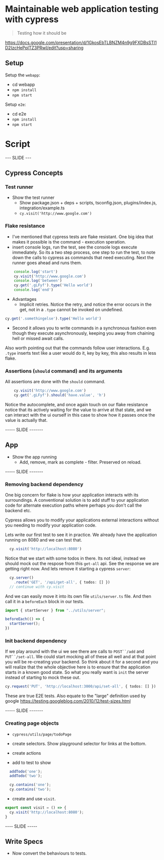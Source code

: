 # Maintainable web application testing with cypress
> Testing how it should be

https://docs.google.com/presentation/d/1GkosEbTLBNZM4n9g9FXDBsSTl1D2IzcHePplTZ3PRwI/edit?usp=sharing


## Setup 
Setup the `webapp`: 
* cd webapp
* `npm install`
* `npm start`

Setup `e2e`:
* cd e2e
* `npm install`
* `npm start`

# Script 

--- SLIDE --- 

## Cypress Concepts
### Test runner 
* Show the test runner 
  * Show package.json + deps + scripts, tsconfig.json, plugins/index.js, integration/example.ts
  * `cy.visit('http://www.google.com')`

### Flake resistance
* I've mentioned that cypress tests are flake resistant. One big idea that makes it possible is the command - execution speration. 
* insert console logs, run the test, see the console logs execute immediately. So its a two step process, one step to run the test, to note down the calls to cypress as commands that need executing. Next the runner goes ahead and runs them. 
```ts
    console.log('start')
    cy.visit('http://www.google.com')
    console.log('between')
    cy.get('.gLFyf').type('Hello world')
    console.log('end')
```
* Advantages 
  * Implicit retries. Notice the retry, and notice the error occurs in the get, not in a `.type` cannot be invoked on undefined. 
```ts
cy.get('.somethingelse').type('Hello world')
```
  * Second it allows you to write commands in a synchronous fashion even though they execute asynchronously, keeping you away from chaining hell or missed await calls.

Also worth pointing out that the commands follow user interactions. E.g. `.type` inserts text like a user would do it, key by key, this also results in less flake.

### Assertions (`should` command) and its arguments
All assertions are done with the `should` command. 

```ts
    cy.visit('http://www.google.com')
    cy.get('.gLFyf').should('have.value', 'h')
```
Notice the autocomplete, and once again touch on our flake resistance notice that its actively waiting for the value to arrive at that state, and we can interact with the ui ourself in this case to show how it passes once the value is actually that.

----- SLIDE -------

## App 
* Show the app running 
  * Add, remove, mark as complete - filter. Preserved on reload.

----- SLIDE -------

### Removing backend dependency
One big concern for flake is how your application interacts with its surroundings. A conventional solution is to add stuff to your application code for alternate execution paths where perhaps you don't call the backend etc. 

Cypress allows you to modify your applications external interactions without you needing to modify your application code. 

Lets write our first test to see it in practice. We already have the application running on 8080 and we can test that. 

```ts
  cy.visit('http://localhost:8080')
```

Notice that we start with some todos in there. Its not ideal, instead we should mock out the respose from this `get-all` api. See the response we are getting right now. And lets remove it starting a cypress `server`: 

```ts
  cy.server()
    .route('GET', '/api/get-all', { todos: [] })
  // continue with cy.visit 
```
And we can easily move it into its own file `utils/server.ts` file. And then call it in a `beforeEach` block in our tests. 

```ts
import { startServer } from "../utils/server";

beforeEach(() => {
  startServer();
})
```

### Init backend dependency

If we play around with the ui we see there are calls to `POST``/add` and `PUT``/set-all`. We could start mocking all of these all well and at that point you will be re-creating your backend. So think about it for a second and you will realize that the whole objective here is to ensure that the application starts in a known good state. So what you really want is `init` the server instead of starting to mock these out. 

```ts
cy.request('PUT', 'http://localhost:3000/api/set-all', { todos: [] })
```

These are true E2E tests. Also equate to the "large" definition used by google https://testing.googleblog.com/2010/12/test-sizes.html


----- SLIDE -------


### Creating page objects 
* `cypress/utils/page/todoPage`

* create selectors. Show playground selector for links at the bottom.
* create actions

* add to test to show 
```ts
  addTodo('one');
  addTodo('two');

  cy.contains('one');
  cy.contains('two');
```

* create and use `visit`.
```ts
export const visit = () => {
  cy.visit('http://localhost:8080');
}
```

---- SLIDE -----
## Write Specs 

* Now convert the behaviours to tests.
